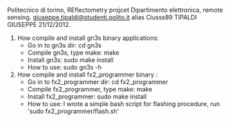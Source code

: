  Politecnico di torino, REflectometry projcet
 Dipartimento elettronica, remote sensing.
 giuseppe.tipaldi@studenti.polito.it alias Ciusss89
 TIPALDI GIUSEPPE 21/12/2012.

1) How compile and install gn3s binary applications: 
   - Go in to gn3s dir:
	cd gn3s
   - Compile gn3s, type make:
	make
   - Install gn3s:
	sudo make install
   - How to use:
	sudo gn3s -h
2) How compile and install fx2_programmer binary :
   - Go in to fx2_programmer dir:
        cd fx2_programmer
   - Compile fx2_programmer, type make:
        make
   - Install fx2_programmer:
        sudo make install
   - How to use:
        I wrote a simple bash script for flashing procedure, run 'sudo fx2_programmer/flash.sh'

